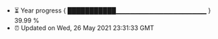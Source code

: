 - ⏳ Year progress { ███████████▁▁▁▁▁▁▁▁▁▁▁▁▁▁▁▁▁▁▁ } 39.99 %
- ⏰ Updated on Wed, 26 May 2021 23:31:33 GMT

